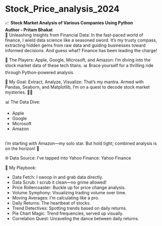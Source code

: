 # Stock_Price_analysis_2024
📈 **Stock Market Analysis of Various Companies Using Python
<br>
Author - Pritam Bhakat**
<br>
🚀 Unleashing Insights from Financial Data:
In the fast-paced world of finance, I wield data science like a seasoned sword. It’s my trusty compass, extracting hidden gems from raw data and guiding businesses toward informed decisions. And guess what? Finance has been leading the charge! 

🌟 The Players: Apple, Google, Microsoft, and Amazon:
I’m diving into the stock market data of these tech titans. 📊 Brace yourself for a thrilling ride through Python-powered analysis.

🎯 My Goal:
Extract, Analyze, Visualize: That’s my mantra. Armed with Pandas, Seaborn, and Matplotlib, I’m on a quest to decode stock market mysteries. 🕵️‍♂️

📊 The Data Dive:
- Apple
- Google
- Microsoft
- Amazon
<br>
I’m starting with Amazon—my solo star. But hold tight; combined analysis is on the horizon! 🌠

🌐 Data Source:
I’ve tapped into Yahoo Finance: Yahoo Finance

📝 My Playbook:
- Data Fetch: I swoop in and grab data directly.
- Data Scrub: I scrub it clean—no grime allowed!
- Price Rollercoaster: Buckle up for price change analysis.
- Volume Symphony: Visualizing trading volume over time.
- Moving Averages: I’m calculating like a pro.
- Daily Returns: The heartbeat of stocks.
- Trend Detectives: Spotting trends based on daily returns.
- Pie Chart Magic: Trend frequencies, served up visually.
- Correlation Quest: Unraveling the dance between daily returns.
